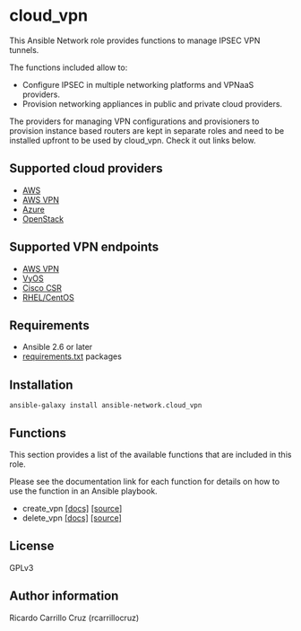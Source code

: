 
cloud_vpn
=========

This Ansible Network role provides functions to manage IPSEC VPN tunnels.

The functions included allow to:
* Configure IPSEC in multiple networking platforms and VPNaaS providers.
* Provision networking appliances in public and private
  cloud providers.

The providers for managing VPN configurations and provisioners to provision
instance based routers are kept in separate roles and need to be installed
upfront to be used by cloud_vpn. Check it out links below.

## Supported cloud providers

* [AWS](https://github.com/ansible-network/cloud_vpn_aws_provisioner)
* [AWS VPN](https://github.com/ansible-network/cloud_vpn_aws_vpn_provisioner)
* [Azure](https://github.com/ansible-network/cloud_vpn_azure_provisioner)
* [OpenStack](https://github.com/ansible-network/cloud_vpn_openstack_provisioner)

## Supported VPN endpoints

* [AWS VPN](https://github.com/ansible-network/cloud_vpn_aws_vpn_provider)
* [VyOS](https://github.com/ansible-network/cloud_vpn_vyos_provider)
* [Cisco CSR](https://github.com/ansible-network/cloud_vpn_csr_provider)
* [RHEL/CentOS](https://github.com/ansible-network/cloud_vpn_rhel_provider)

## Requirements

* Ansible 2.6 or later
* [requirements.txt](requirements.txt) packages

## Installation

`ansible-galaxy install ansible-network.cloud_vpn`

## Functions

This section provides a list of the available functions that are included
in this role.

Please see the documentation link for each function for details on how to use
the function in an Ansible playbook.

* create_vpn [[docs]](docs/create_vpn.md) [[source]](tasks/create_vpn.yaml)
* delete_vpn [[docs]](docs/delete_vpn.md) [[source]](tasks/delete_vpn.yaml)

## License

GPLv3

## Author information

Ricardo Carrillo Cruz (rcarrillocruz)
